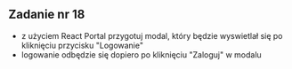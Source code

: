 ## Zadanie nr 18

- z użyciem React Portal przygotuj modal, który będzie wyswietlał się po kliknięciu przycisku "Logowanie"
- logowanie odbędzie się dopiero po kliknięciu "Zaloguj" w modalu

